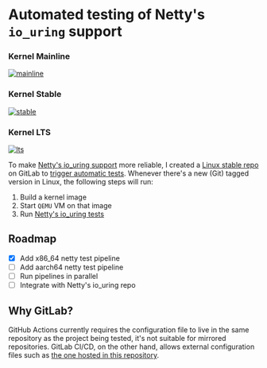 # Automated testing of Netty's `io_uring` support

### Kernel Mainline
[![mainline](https://gitlab.com/netty-io_uring/linux-stable/-/pipelines/1372991737)](https://gitlab.com/netty-io_uring/linux-stable/-/jobs/1372991737/artifacts/raw/badge.svg)

### Kernel Stable
[![stable](https://gitlab.com/netty-io_uring/linux-stable/-/jobs/1372817108/artifacts/raw/badge.svg)](https://coveralls.io/github/yuin/goldmark)

### Kernel LTS
[![lts](https://gitlab.com/netty-io_uring/linux-stable/-/jobs/1372828353/artifacts/raw/badge.svg)](https://coveralls.io/github/yuin/goldmark)

To make [Netty's io_uring support](https://github.com/netty/netty-incubator-transport-io_uring) more reliable, I created a [Linux stable repo](https://gitlab.com/netty-io_uring/linux-stable) on GitLab to [trigger automatic tests](https://gitlab.com/netty-io_uring/linux-stable/-/pipelines). Whenever there's a new (Git) tagged version in Linux, the following steps will run:

1. Build a kernel image
2. Start `QEMU` VM on that image
3. Run [Netty's io_uring tests](https://github.com/netty/netty-incubator-transport-io_uring/tree/main/src/test/java/io/netty/incubator/channel/uring)

## Roadmap

- [x] Add x86_64 netty test pipeline
- [ ] Add aarch64 netty test pipeline
- [ ] Run pipelines in parallel
- [ ] Integrate with Netty's io_uring repo

## Why GitLab?

GitHub Actions currently requires the configuration file to live in the same repository as the project being tested, it's not suitable for mirrored repositories. GitLab CI/CD, on the other hand, allows external configuration files such as [the one hosted in this repository](https://gitlab.com/netty-io_uring/linux-stable).